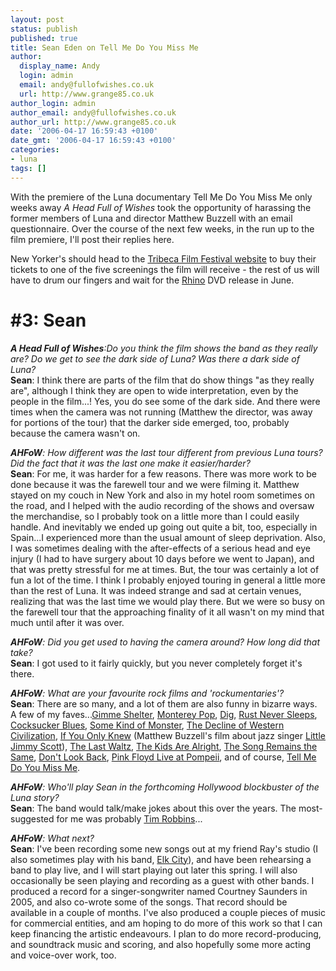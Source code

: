 ```yaml
---
layout: post
status: publish
published: true
title: Sean Eden on Tell Me Do You Miss Me
author:
  display_name: Andy
  login: admin
  email: andy@fullofwishes.co.uk
  url: http://www.grange85.co.uk
author_login: admin
author_email: andy@fullofwishes.co.uk
author_url: http://www.grange85.co.uk
date: '2006-04-17 16:59:43 +0100'
date_gmt: '2006-04-17 16:59:43 +0100'
categories:
- luna
tags: []
---
```

<div align="center"></div>
<p>With the premiere of the Luna documentary <span class="removed_link" title="http://www.tribecafilmfestival.org/tixSYS/2006/filmguide/eventnote.php?EventNumber=2175">Tell Me Do You Miss Me</span> only weeks away <em>A Head Full of Wishes</em> took the opportunity of harassing the former members of Luna and director Matthew Buzzell with an email questionnaire. Over the course of the next few weeks, in the run up to the film premiere, I'll post their replies here.</p>
<p>New Yorker's should head to the <a href="http://www.tribecafilmfestival.org">Tribeca Film Festival website</a> to buy their tickets to one of the five screenings the film will receive - the rest of us will have to drum our fingers and wait for the <a href="http://www.rhino.com">Rhino</a> DVD release in June.</p>
<h1>#3: Sean</h1>
<p><em><strong>A Head Full of Wishes</strong>:Do you think the film shows the band as they really are? Do we get to see the dark side of Luna? Was there a dark side of Luna?</em><br/><strong>Sean</strong>: I think there are parts of the film that do show things "as they really are", although I think they are open to wide interpretation, even by the people in the film...!  Yes, you do see some of the dark side.  And there were times when the camera was not running (Matthew the director, was away for portions of the tour) that the darker side emerged, too, probably because the camera wasn't on.</p>
<p><em><strong>AHFoW</strong>: How different was the last tour different from previous Luna tours? Did the fact that it was the last one make it easier/harder?</em><br/><strong>Sean</strong>: For me, it was harder for a few reasons. There was more work to be done because it was the farewell tour and we were filming it. Matthew stayed on my couch in New York and also in my hotel room sometimes on the road, and I helped with the audio recording of the shows and oversaw the merchandise, so I probably took on a little more than I could easily handle.  And inevitably we ended up going out quite a bit, too, especially in Spain...I experienced more than the usual amount of sleep deprivation.  Also, I was sometimes dealing with the after-effects of a serious head and eye injury (I had to have surgery about 10 days before we went to Japan), and that was pretty stressful for me at times.  But, the tour was certainly a lot of fun a lot of the time. I think I probably enjoyed touring in general a little more than the rest of Luna.  It was indeed strange and sad at certain venues, realizing that was the last time we would play there. But we were so busy on the farewell tour that the approaching finality of it all wasn't on my mind that much until after it was over.</p>
<p><em><strong>AHFoW</strong>: Did you get used to having the camera around? How long did that take?</em><br/><strong>Sean</strong>: I got used to it fairly quickly, but you never completely forget it's there.</p>
<p><em><strong>AHFoW</strong>: What are your favourite rock films and 'rockumentaries'?</em><br/><strong>Sean</strong>: There are so many, and a lot of them are also funny in bizarre ways. A few of my faves...<a href="http://www.amazon.com/exec/obidos/ASIN/B00004YZFR/aheadfullofwi-20">Gimme Shelter</a>, <a href="http://www.amazon.com/exec/obidos/ASIN/B00006JU7P/aheadfullofwi-20">Monterey Pop</a>, <a href="http://www.amazon.com/exec/obidos/ASIN/B0007IO740/aheadfullofwi-20">Dig</a>, <a href="http://www.amazon.com/exec/obidos/ASIN/B00006H33G/aheadfullofwi-20">Rust Never Sleeps</a>, <a href="http://en.wikipedia.org/wiki/Cocksucker_Blues">Cocksucker Blues</a>, <a href="http://www.amazon.com/exec/obidos/ASIN/B0006IIKS0/aheadfullofwi-20">Some Kind of Monster</a>, <a href="http://www.amazon.com/exec/obidos/ASIN/B00005JMVN/aheadfullofwi-20">The Decline of Western Civilization</a>, <a href="http://www.amazon.com/exec/obidos/ASIN/B0006JMLL6/aheadfullofwi-20">If You Only Knew</a> (Matthew Buzzell's film about jazz singer <a href="http://en.wikipedia.org/wiki/Jimmy_Scott">Little Jimmy Scott</a>), <a href="http://www.amazon.com/exec/obidos/ASIN/B00003CXB1/aheadfullofwi-20">The Last Waltz</a>, <a href="http://www.amazon.com/exec/obidos/ASIN/B0000AFQS0/aheadfullofwi-20">The Kids Are Alright</a>, <a href="http://www.amazon.com/exec/obidos/ASIN/B00002E23E/aheadfullofwi-20">The Song Remains the Same</a>, <a href="http://www.amazon.com/exec/obidos/ASIN/B000035P7X/aheadfullofwi-20">Don't Look Back</a>, <a href="http://www.amazon.com/exec/obidos/ASIN/B0000DBJDM/aheadfullofwi-20">Pink Floyd Live at Pompeii</a>, and of course, <a href="/database/database/discography/luna/204">Tell Me Do You Miss Me</a>.</p>
<p><em><strong>AHFoW</strong>: Who'll play Sean in the forthcoming Hollywood blockbuster of the Luna story?</em><br/><strong>Sean</strong>: The band would talk/make jokes about this over the years.  The most-suggested for me was probably <a href="http://en.wikipedia.org/wiki/Tim_Robbins">Tim Robbins</a>...</p>
<p><em><strong>AHFoW</strong>: What next?</em><br/><strong>Sean</strong>: I've been recording some new songs out at my friend Ray's studio (I also sometimes play with his band, <a href="http://www.elkcity.net/">Elk City</a>), and have been rehearsing a band to play live, and I will start playing out later this spring. I will also occasionally be seen playing and recording as a guest with other bands. I produced a record for a singer-songwriter named Courtney Saunders in 2005, and also co-wrote some of the songs. That record should be available in a couple of months.  I've also produced a couple pieces of music for commercial entities, and am hoping to do more of this work so that I can keep financing the artistic endeavours.  I plan to do more record-producing, and soundtrack music and scoring, and also hopefully some more acting and voice-over work, too.</p>
